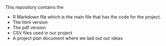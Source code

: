 This repository contains the
- R Markdown file which is the main file that has the code for the project.
- The html version
- The pdf version
- CSV files used in our project
- A project plan document where we laid out our ideas
